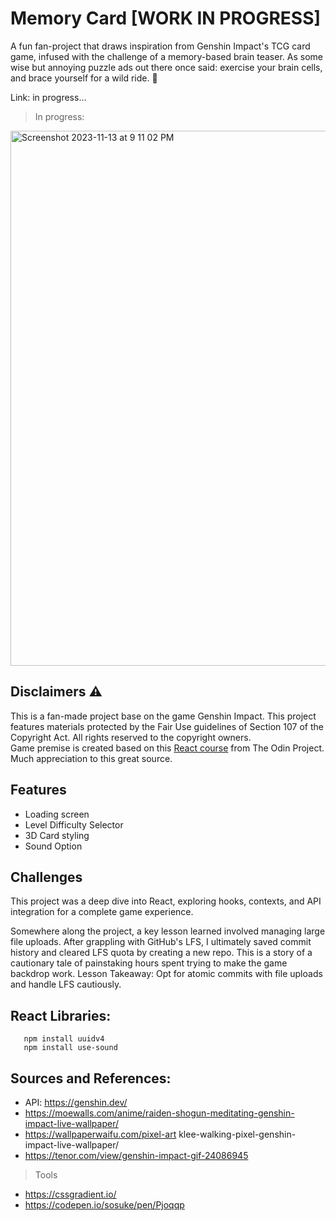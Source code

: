 # Memory Card [WORK IN PROGRESS]
A fun fan-project that draws inspiration from Genshin Impact's TCG card game, infused with the challenge of a memory-based brain teaser. As some wise but annoying puzzle ads out there once said: exercise your brain cells, and brace yourself for a wild ride. 🧩

Link: in progress...

> In progress: 
<img width="856" alt="Screenshot 2023-11-13 at 9 11 02 PM" src="https://github.com/NovaCat35/weather-app/assets/54908064/fe01b97d-2855-4e98-9f4a-adf5821c0019">

## Disclaimers ⚠️
This is a fan-made project base on the game Genshin Impact. This project features materials protected by the Fair Use guidelines of Section 107 of the Copyright Act. All rights reserved to the copyright owners. <br>
Game premise is created based on this [React course](https://www.theodinproject.com/lessons/node-path-react-new-memory-card) from The Odin Project. Much appreciation to this great source.

## Features
- Loading screen 
- Level Difficulty Selector
- 3D Card styling
- Sound Option

## Challenges
This project was a deep dive into React, exploring hooks, contexts, and API integration for a complete game experience.

Somewhere along the project, a key lesson learned involved managing large file uploads. After grappling with GitHub's LFS, I ultimately saved commit history and cleared LFS quota by creating a new repo. This is a story of a cautionary tale of painstaking hours spent trying to make the game backdrop work. Lesson Takeaway: Opt for atomic commits with file uploads and handle LFS cautiously.

## React Libraries:
```
   npm install uuidv4 
   npm install use-sound
```

## Sources and References:
- API: https://genshin.dev/
- https://moewalls.com/anime/raiden-shogun-meditating-genshin-impact-live-wallpaper/
- https://wallpaperwaifu.com/pixel-art klee-walking-pixel-genshin-impact-live-wallpaper/
- https://tenor.com/view/genshin-impact-gif-24086945
> Tools
- https://cssgradient.io/
- https://codepen.io/sosuke/pen/Pjoqqp
